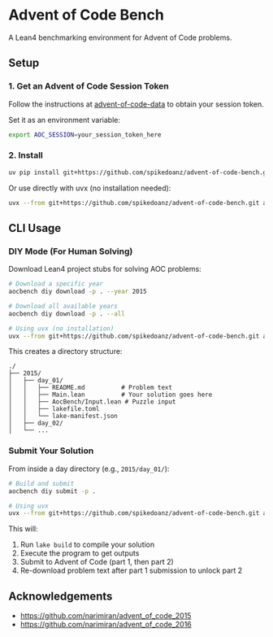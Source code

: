 # Advent of Code Bench

A Lean4 benchmarking environment for Advent of Code problems.

## Setup

### 1. Get an Advent of Code Session Token

Follow the instructions at [advent-of-code-data](https://github.com/wimglenn/advent-of-code-data) to obtain your session token.

Set it as an environment variable:
```bash
export AOC_SESSION=your_session_token_here
```

### 2. Install

```bash
uv pip install git+https://github.com/spikedoanz/advent-of-code-bench.git
```

Or use directly with uvx (no installation needed):
```bash
uvx --from git+https://github.com/spikedoanz/advent-of-code-bench.git aocbench --help
```

## CLI Usage

### DIY Mode (For Human Solving)

Download Lean4 project stubs for solving AOC problems:

```bash
# Download a specific year
aocbench diy download -p . --year 2015

# Download all available years
aocbench diy download -p . --all

# Using uvx (no installation)
uvx --from git+https://github.com/spikedoanz/advent-of-code-bench.git aocbench diy download -p . --year 2015
```

This creates a directory structure:
```
./
├── 2015/
│   ├── day_01/
│   │   ├── README.md          # Problem text
│   │   ├── Main.lean          # Your solution goes here
│   │   ├── AocBench/Input.lean # Puzzle input
│   │   ├── lakefile.toml
│   │   └── lake-manifest.json
│   ├── day_02/
│   └── ...
```

### Submit Your Solution

From inside a day directory (e.g., `2015/day_01/`):

```bash
# Build and submit
aocbench diy submit -p .

# Using uvx
uvx --from git+https://github.com/spikedoanz/advent-of-code-bench.git aocbench diy submit -p .
```

This will:
1. Run `lake build` to compile your solution
2. Execute the program to get outputs
3. Submit to Advent of Code (part 1, then part 2)
4. Re-download problem text after part 1 submission to unlock part 2

## Acknowledgements

- https://github.com/narimiran/advent_of_code_2015
- https://github.com/narimiran/advent_of_code_2016
